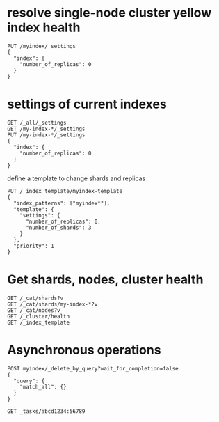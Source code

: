 # resolve single-node cluster yellow index health
```http
PUT /myindex/_settings
{
  "index": {
    "number_of_replicas": 0
  }
}
```
# settings of current indexes
```http
GET /_all/_settings
GET /my-index-*/_settings
PUT /my-index-*/_settings
{
  "index": {
    "number_of_replicas": 0
  }
}
```
define a template to change shards and replicas
```http
PUT /_index_template/myindex-template
{
  "index_patterns": ["myindex*"],
  "template": {
    "settings": {
      "number_of_replicas": 0,
      "number_of_shards": 3
    }
  },
  "priority": 1
}
```


# Get shards, nodes, cluster health
```http
GET /_cat/shards?v
GET /_cat/shards/my-index-*?v
GET /_cat/nodes?v
GET /_cluster/health
GET /_index_template
```


# Asynchronous operations
```
POST myindex/_delete_by_query?wait_for_completion=false
{
  "query": {
    "match_all": {}
  }
}

GET _tasks/abcd1234:56789
```

